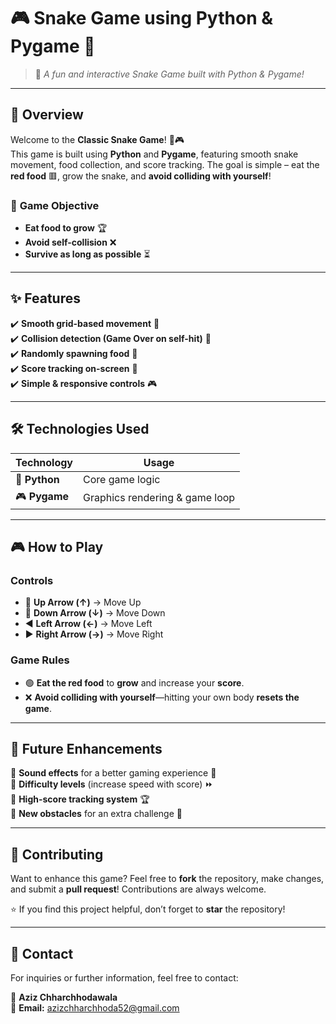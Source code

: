 # 🎮 **Snake Game using Python & Pygame** 🐍  

> 🚀 *A fun and interactive Snake Game built with Python & Pygame!*  

---

## 📝 **Overview**  
Welcome to the **Classic Snake Game**! 🐍🎮  
This game is built using **Python** and **Pygame**, featuring smooth snake movement, food collection, and score tracking. The goal is simple – eat the **red food** 🟥, grow the snake, and **avoid colliding with yourself**!  

### 🔹 **Game Objective**  
- **Eat food to grow** 🏆  
- **Avoid self-collision** ❌  
- **Survive as long as possible** ⏳  

---

## ✨ **Features**  
✔️ **Smooth grid-based movement** 🎯  
✔️ **Collision detection (Game Over on self-hit)** 🚧  
✔️ **Randomly spawning food** 🍏  
✔️ **Score tracking on-screen** 🏅  
✔️ **Simple & responsive controls** 🎮  

---

## 🛠️ **Technologies Used**  
| **Technology** | **Usage** |
|--------------|-----------|
| 🐍 **Python** | Core game logic |
| 🎮 **Pygame** | Graphics rendering & game loop |

---

## 🎮 **How to Play**  

### **Controls**  
- 🔼 **Up Arrow (↑)** → Move Up  
- 🔽 **Down Arrow (↓)** → Move Down  
- ◀️ **Left Arrow (←)** → Move Left  
- ▶️ **Right Arrow (→)** → Move Right  

### **Game Rules**  
- 🟢 **Eat the red food** to **grow** and increase your **score**.  
- ❌ **Avoid colliding with yourself**—hitting your own body **resets the game**.  

---

## 🔮 **Future Enhancements**  
🚀 **Sound effects** for a better gaming experience 🎵  
🚀 **Difficulty levels** (increase speed with score) ⏩  
🚀 **High-score tracking system** 🏆  
🚀 **New obstacles** for an extra challenge 🎯  

---

## 🤝 **Contributing**  
Want to enhance this game? Feel free to **fork** the repository, make changes, and submit a **pull request**! Contributions are always welcome.  

⭐ If you find this project helpful, don’t forget to **star** the repository!  

---

## 📩 **Contact**  

For inquiries or further information, feel free to contact:  

👤 **Aziz Chharchhodawala**  
📧 **Email:** [azizchharchhoda52@gmail.com](mailto:azizchharchhoda52@gmail.com)  
